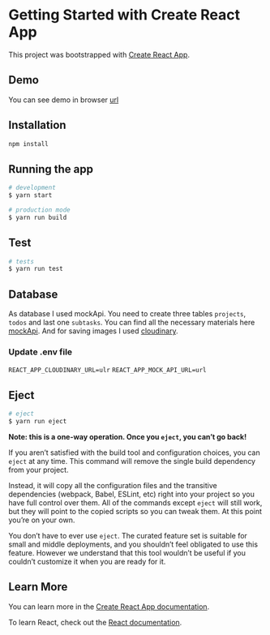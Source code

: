 # Getting Started with Create React App

This project was bootstrapped with [Create React App](https://github.com/facebook/create-react-app).

## Demo

You can see demo in browser [url](https://drag_n_drop_todo_list.vercel.app/)

## Installation

```bash
npm install
```

## Running the app

```bash
# development
$ yarn start

# production mode
$ yarn run build
```

## Test

```bash
# tests
$ yarn run test

```

## Database

As database I used mockApi.
You need to create three tables `projects`, `todos` and last one `subtasks`.
You can find all the necessary materials here [mockApi](https://mockapi.io/docs).
And for saving images I used [cloudinary](https://cloudinary.com/).

### Update .env file

`REACT_APP_CLOUDINARY_URL=ulr`
`REACT_APP_MOCK_API_URL=url`

## Eject

```bash
# eject
$ yarn run eject

```

**Note: this is a one-way operation. Once you `eject`, you can’t go back!**

If you aren’t satisfied with the build tool and configuration choices, you can `eject` at any time. This command will remove the single build dependency from your project.

Instead, it will copy all the configuration files and the transitive dependencies (webpack, Babel, ESLint, etc) right into your project so you have full control over them. All of the commands except `eject` will still work, but they will point to the copied scripts so you can tweak them. At this point you’re on your own.

You don’t have to ever use `eject`. The curated feature set is suitable for small and middle deployments, and you shouldn’t feel obligated to use this feature. However we understand that this tool wouldn’t be useful if you couldn’t customize it when you are ready for it.

## Learn More

You can learn more in the [Create React App documentation](https://facebook.github.io/create-react-app/docs/getting-started).

To learn React, check out the [React documentation](https://reactjs.org/).
